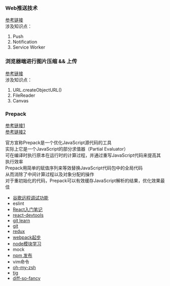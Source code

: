 ### Web推送技术

[参考链接](https://www.villainhr.com/page/2017/01/08/Web%20%E6%8E%A8%E9%80%81%E6%8A%80%E6%9C%AF)  
涉及知识点：  

1. Push
1. Notification
1. Service Worker

### 浏览器端进行图片压缩 && 上传

[参考链接](https://sebastianblade.com/browser-side-image-compress-and-upload/)  
涉及知识点：  

1. URL.createObjectURL()
1. FileReader
1. Canvas

### Prepack

[参考链接1](https://prepack.io/)  
[参考链接2](https://github.com/facebook/prepack)  

官方宣称Prepack是一个优化JavaScript源代码的工具  
实际上它是一个JavaScript的部分求值器（Partial Evaluator）  
可在编译时执行原本在运行时的计算过程，并通过重写JavaScript代码来提高其执行效率  
Prepack用简单的赋值序列来等效替换JavaScript代码包中的全局代码  
从而消除了中间计算过程以及对象分配的操作  
对于重初始化的代码，Prepack可以有效缓存JavaScript解析的结果，优化效果最佳

- [谷歌远程调试功能](https://developers.google.com/web/tools/chrome-devtools/remote-debugging/)
- eslint
- [React入门笔记](https://hulufei.gitbooks.io/react-tutorial/content/webpack.html)
- [react-devtools](https://github.com/facebook/react-devtools/blob/master/README.md#the-react-tab-doesnt-show-up)
- [git learn](http://gitbook.liuhui998.com/index.html)
- [git](http://gitref.org/zh/creating/#init)
- [redux](http://cn.redux.js.org/)
- [webpack起步](https://doc.webpack-china.org/guides/get-started/)
- [node模块学习](http://nodejs.cn/api/path.html#path_path_resolve_paths)
- mock
- [npm 发布](https://segmentfault.com/a/1190000004221514)
- vim命令
- [oh-my-zsh](https://github.com/robbyrussell/oh-my-zsh)
- [tig](https://github.com/jonas/tig)
- [diff-so-fancy](https://github.com/so-fancy/diff-so-fancy)

